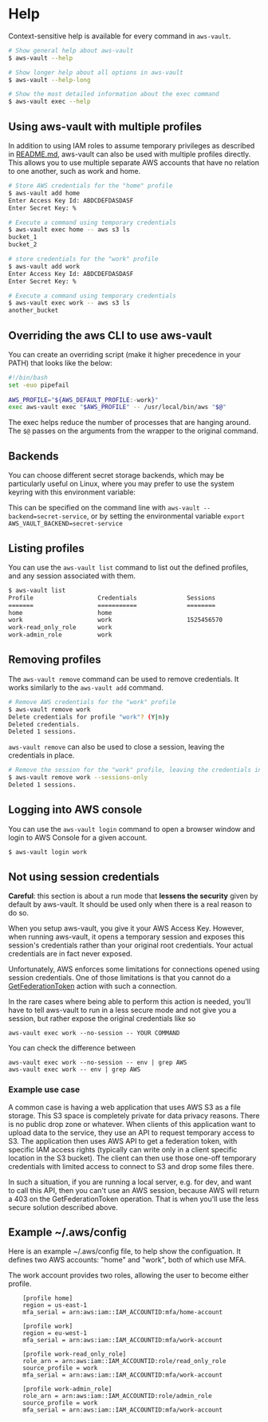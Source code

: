 
# Help

Context-sensitive help is available for every command in `aws-vault`.

```bash
# Show general help about aws-vault
$ aws-vault --help

# Show longer help about all options in aws-vault
$ aws-vault --help-long

# Show the most detailed information about the exec command
$ aws-vault exec --help
```

## Using aws-vault with multiple profiles

In addition to using IAM roles to assume temporary privileges as described in [README.md](./USAGE.md), aws-vault can also be used with multiple profiles directly.
This allows you to use multiple separate AWS accounts that have no relation to one another, such as work and home.

```bash
# Store AWS credentials for the "home" profile
$ aws-vault add home
Enter Access Key Id: ABDCDEFDASDASF
Enter Secret Key: %

# Execute a command using temporary credentials
$ aws-vault exec home -- aws s3 ls
bucket_1
bucket_2

# store credentials for the "work" profile
$ aws-vault add work
Enter Access Key Id: ABDCDEFDASDASF
Enter Secret Key: %

# Execute a command using temporary credentials
$ aws-vault exec work -- aws s3 ls
another_bucket
```


## Overriding the aws CLI to use aws-vault

You can create an overriding script (make it higher precedence in your PATH) that looks like the below:

```bash
#!/bin/bash
set -euo pipefail
 
AWS_PROFILE="${AWS_DEFAULT_PROFILE:-work}"
exec aws-vault exec "$AWS_PROFILE" -- /usr/local/bin/aws "$@"
```

The exec helps reduce the number of processes that are hanging around. The `$@` passes on the arguments from the wrapper to the original command.


## Backends

You can choose different secret storage backends, which may be particularly useful on Linux, where you may prefer to use the system keyring with this environment variable:

This can be specified on the command line with `aws-vault --backend=secret-service`, or by setting the environmental variable 
```export AWS_VAULT_BACKEND=secret-service```


## Listing profiles

You can use the `aws-vault list` command to list out the defined profiles, and any session associated with them.

```bash
$ aws-vault list
Profile                  Credentials              Sessions  
=======                  ===========              ========                 
home                     home                        
work                     work                     1525456570  
work-read_only_role      work                        
work-admin_role          work                        
``` 

## Removing profiles

The `aws-vault remove` command can be used to remove credentials. It works similarly to the `aws-vault add` command.

```bash
# Remove AWS credentials for the "work" profile
$ aws-vault remove work
Delete credentials for profile "work"? (Y|n)y
Deleted credentials.
Deleted 1 sessions.
```

`aws-vault remove` can also be used to close a session, leaving the credentials in place.


```bash
# Remove the session for the "work" profile, leaving the credentials in place
$ aws-vault remove work --sessions-only
Deleted 1 sessions.
```


## Logging into AWS console

You can use the `aws-vault login` command to open a browser window and login to AWS Console for a given account.

```bash
$ aws-vault login work
```


## Not using session credentials

**Careful**: this section is about a run mode that **lessens the security** given by default by
aws-vault. It should be used only when there is a real reason to do so.

When you setup aws-vault, you give it your AWS Access Key. However, when running aws-vault, it
opens a temporary session and exposes this session's credentials rather than your original root
credentials. Your actual credentials are in fact never exposed.

Unfortunately, AWS enforces some limitations for connections opened using session credentials. One
of those limitations is that you cannot do a
[GetFederationToken](https://docs.aws.amazon.com/STS/latest/APIReference/API_GetFederationToken.html)
action with such a connection.

In the rare cases where being able to perform this action is needed, you'll have to tell aws-vault
to run in a less secure mode and not give you a session, but rather expose the original credentials
like so

```
aws-vault exec work --no-session -- YOUR COMMAND
```

You can check the difference between

```
aws-vault exec work --no-session -- env | grep AWS
aws-vault exec work -- env | grep AWS
```

### Example use case

A common case is having a web application that uses AWS S3 as a file storage. This S3
space is completely private for data privacy reasons. There is no public drop zone or whatever. When
clients of this application want to upload data to the service, they use an API to request temporary
access to S3. The application then uses AWS API to get a federation token, with specific IAM access
rights (typically can write only in a client specific location in the S3 bucket). The client can
then use those one-off temporary credentials with limited access to connect to S3 and drop some
files there.

In such a situation, if you are running a local server, e.g. for dev, and want to call this API,
then you can't use an AWS session, because AWS will return a 403 on the GetFederationToken
operation. That is when you'll use the less secure solution described above.

## Example ~/.aws/config

Here is an example ~/.aws/config file, to help show the configuation.
It defines two AWS accounts: "home" and "work", both of which use MFA.

The work account provides two roles, allowing the user to become either profile.

```
 	[profile home]
	region = us-east-1
	mfa_serial = arn:aws:iam::IAM_ACCOUNTID:mfa/home-account
	
	[profile work]
	region = eu-west-1
	mfa_serial = arn:aws:iam::IAM_ACCOUNTID:mfa/work-account

	[profile work-read_only_role]
	role_arn = arn:aws:iam::IAM_ACCOUNTID:role/read_only_role
	source_profile = work
	mfa_serial = arn:aws:iam::IAM_ACCOUNTID:mfa/work-account

	[profile work-admin_role]
	role_arn = arn:aws:iam::IAM_ACCOUNTID:role/admin_role
	source_profile = work
	mfa_serial = arn:aws:iam::IAM_ACCOUNTID:mfa/work-account

```
